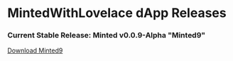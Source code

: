 # MintedWithLovelace dApp Releases
### Current Stable Release: Minted v0.0.9-Alpha "Minted9"

[Download Minted9](https://github.com/MadeWithLovelace/MintedWithLovelace/raw/main/dapp/releases/Minted9d.tar.gz)
